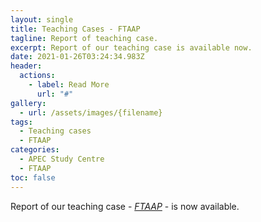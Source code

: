 ```yaml
---
layout: single
title: Teaching Cases - FTAAP
tagline: Report of teaching case.
excerpt: Report of our teaching case is available now.
date: 2021-01-26T03:24:34.983Z
header:
  actions:
    - label: Read More
      url: "#"
gallery:
  - url: /assets/images/{filename}
tags:
  - Teaching cases
  - FTAAP
categories:
  - APEC Study Centre
  - FTAAP
toc: false
---
```

Report of our teaching case - *[FTAAP](https://drive.google.com/file/d/1-H5ghMrKoe7hJLuKi72Fu0exBkKSLoIC/view?usp=sharing)* - is now available.
